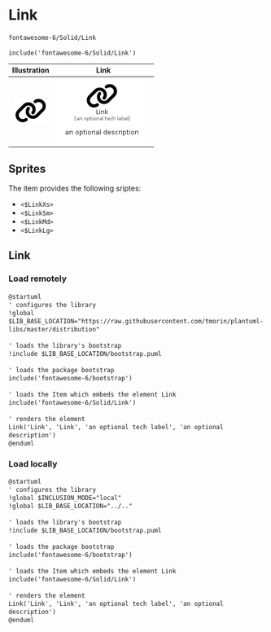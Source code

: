 # Link


```text
fontawesome-6/Solid/Link
```

```text
include('fontawesome-6/Solid/Link')
```



| Illustration | Link |
| :---: | :---: |
| ![illustration for Illustration](../../fontawesome-6/Solid/Link.png) | ![illustration for Link](../../fontawesome-6/Solid/Link.Local.png) |



## Sprites
The item provides the following sriptes:

- `<$LinkXs>`
- `<$LinkSm>`
- `<$LinkMd>`
- `<$LinkLg>`





## Link

### Load remotely
```plantuml
@startuml
' configures the library
!global $LIB_BASE_LOCATION="https://raw.githubusercontent.com/tmorin/plantuml-libs/master/distribution"

' loads the library's bootstrap
!include $LIB_BASE_LOCATION/bootstrap.puml

' loads the package bootstrap
include('fontawesome-6/bootstrap')

' loads the Item which embeds the element Link
include('fontawesome-6/Solid/Link')

' renders the element
Link('Link', 'Link', 'an optional tech label', 'an optional description')
@enduml
```

### Load locally
```plantuml
@startuml
' configures the library
!global $INCLUSION_MODE="local"
!global $LIB_BASE_LOCATION="../.."

' loads the library's bootstrap
!include $LIB_BASE_LOCATION/bootstrap.puml

' loads the package bootstrap
include('fontawesome-6/bootstrap')

' loads the Item which embeds the element Link
include('fontawesome-6/Solid/Link')

' renders the element
Link('Link', 'Link', 'an optional tech label', 'an optional description')
@enduml
```

